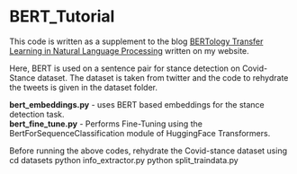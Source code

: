 # BERT_Tutorial

This code is written as a supplement to the blog [BERTology Transfer Learning in Natural Language Processing](https://nish-19.github.io/BERTology-Transfer-Learning-in-Natural-Language-Processing/) written on my website.

Here, BERT is used on a sentence pair for stance detection on Covid-Stance dataset. The dataset is taken from twitter and the code to rehydrate the tweets is given in the dataset folder.

**bert_embeddings.py** - uses BERT based embeddings for the stance detection task.   
**bert_fine_tune.py** - Performs Fine-Tuning using the BertForSequenceClassification module of HuggingFace Transformers.

Before running the above codes, rehydrate the Covid-stance dataset using
cd datasets
python info_extractor.py
python split_traindata.py
